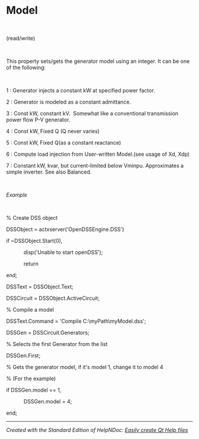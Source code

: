 # Model

&nbsp;

(read/write)

&nbsp;

This property sets/gets the generator model using an integer. It can be one of the following:

&nbsp;

&#49; : Generator injects a constant kW at specified power factor.

&#50; : Generator is modeled as a constant admittance.

&#51; : Const kW, constant kV.&nbsp; Somewhat like a conventional transmission power flow P-V generator.

&#52; : Const kW, Fixed Q (Q never varies)

&#53; : Const kW, Fixed Q(as a constant reactance)

&#54; : Compute load injection from User-written Model.(see usage of Xd, Xdp)

&#55; : Constant kW, kvar, but current-limited below Vminpu. Approximates a simple inverter. See also Balanced.

&nbsp;

*Example*

&nbsp;

% Create DSS object

DSSObject = actxserver('OpenDSSEngine.DSS')

if ~DSSObject.Start(0),

&nbsp; &nbsp; &nbsp; &nbsp; &nbsp; &nbsp; disp('Unable to start openDSS');

&nbsp; &nbsp; &nbsp; &nbsp; &nbsp; &nbsp; return

end;

DSSText = DSSObject.Text;

DSSCircuit = DSSObject.ActiveCircuit;

% Compile a model &nbsp; &nbsp;

DSSText.Command = 'Compile C:\\myPath\\myModel.dss';

DSSGen = DSSCircuit.Generators;

% Selects the first Generator from the list

DSSGen.First;

% Gets the generator model, if it's model 1, change it to model 4

% (For the example)

if DSSGen.model == 1,

&nbsp; &nbsp; &nbsp; &nbsp; &nbsp; &nbsp; DSSGen.model = 4;

end;

***
_Created with the Standard Edition of HelpNDoc: [Easily create Qt Help files](<https://www.helpndoc.com/feature-tour>)_
